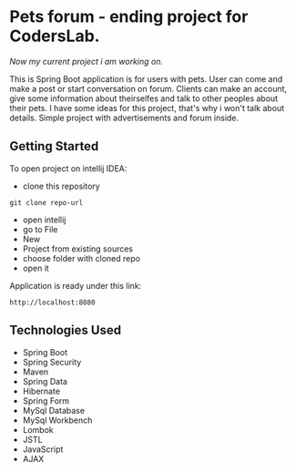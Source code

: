 # Pets forum - ending project for CodersLab.

*Now my current project i am working on.*

This is Spring Boot application is for users with pets. User can come and make a post or start conversation on forum. Clients can make an account, give some information about theirselfes and talk to other peoples about their pets. I have some ideas for this project, that's why i won't talk about details. Simple project with advertisements and forum inside.

## Getting Started

To open project on intellij IDEA:
 - clone this repository
 ```
 git clone repo-url
 ```
 * open intellij
 * go to File
 * New
 * Project from existing sources
 * choose folder with cloned repo
 * open it
 
 Application is ready under this link:
 ```
 http://localhost:8080
 ```
 
## Technologies Used

* Spring Boot
* Spring Security
* Maven
* Spring Data
* Hibernate
* Spring Form
* MySql Database
* MySql Workbench
* Lombok
* JSTL
* JavaScript
* AJAX

